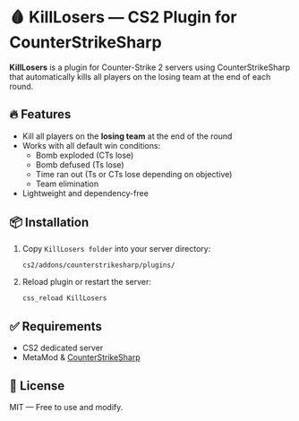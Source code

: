 # 🩸 KillLosers — CS2 Plugin for CounterStrikeSharp

**KillLosers** is a plugin for Counter-Strike 2 servers using CounterStrikeSharp that automatically kills all players on the losing team at the end of each round.

## 🔥 Features

- Kill all players on the **losing team** at the end of the round
- Works with all default win conditions:
  - Bomb exploded (CTs lose)
  - Bomb defused (Ts lose)
  - Time ran out (Ts or CTs lose depending on objective)
  - Team elimination
- Lightweight and dependency-free

## 📦 Installation

1. Copy `KillLosers folder` into your server directory:

   ```bash
   cs2/addons/counterstrikesharp/plugins/
   ```

2. Reload plugin or restart the server:

   ```bash
   css_reload KillLosers
   ```

## ✅ Requirements

- CS2 dedicated server
- MetaMod & [CounterStrikeSharp](https://github.com/roflmuffin/CounterStrikeSharp)


## 📝 License

MIT — Free to use and modify.
